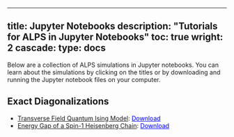 
---
title: Jupyter Notebooks
description: "Tutorials for ALPS in Jupyter Notebooks"
toc: true
wright: 2
cascade:
    type: docs
---
Below are a collection of ALPS simulations in Jupyter notebooks. You can learn about the simulations by clicking on the titles or by downloading and running the Jupyter notebook files on your computer.

## Exact Diagonalizations

- [Transverse Field Quantum Ising Model](pages/ed/isingtransversefield): <a href = "codes/ed/isingTransverseField.ipynb" download style="color:blue">Download</a>
- [Energy Gap of a Spin-1 Heisenberg Chain](pages/ed/spingapspinoneheisenbergchain): <a href = "codes/ed/spinGapSpinOneHeisenbergChain.ipynb" download style="color:blue">Download</a>
